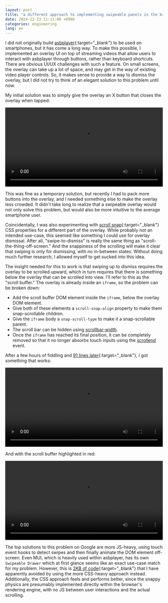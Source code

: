 ```yaml
---
layout: post
title: "a different approach to implementing swipeable panels in the browser"
date: 2024-12-23 11:11:00 +0900
categories: engineering
lang: en
---
```


I did not originally build [asbplayer](https://github.com/killergerbah/asbplayer){:target="\_blank"} to be used on smartphones, but it has come a long way.
To make this possible, I implemented an overlay UI on top of streaming videos that allow users to interact with asbplayer through
buttons, rather than keyboard shortcuts. There are obvious UI/UX challenges with such a feature. On small screens, the overlay can take up a lot of space, and may get in the way of existing video player controls. So, it makes sense to provide a way to dismiss the overlay, but I did not try to think of an elegant solution to this problem until now.

My initial solution was to simply give the overlay an X button that closes the overlay when tapped:

<video controls width="100%" src="/assets/videos/swipeable-panel-in-asbplayer-0.mp4"></video>

This was fine as a temporary solution, but recently I had to pack more buttons into the overlay, and I needed something else to make the overlay less crowded. It didn't take long to realize that a swipeable overlay would not only solve this problem, but would also be more intuitive to the average smartphone user.

Coincidentally, I was also experimenting with [scroll snap](https://developer.mozilla.org/en-US/docs/Web/CSS/CSS_scroll_snap){:target="\_blank"} CSS properties for a different part of the overlay. While probably not an intended use-case, this seemed like something I could use for overlay dismissal. After all, "swipe-to-dismiss" is really the same thing as "scroll-the-thing-off-screen." And the snappiness of the scrolling will make it clear that swiping is only for dismissing, with no in-between states. Without doing much further research, I allowed myself to get sucked into this idea.

The insight needed for this to work is that swiping up to dismiss requires the overlay to be scrolled upward, which in turn requires that there is something below the overlay that can be scrolled into view. I'll refer to this as the "scroll buffer." The overlay is already inside an `iframe`, so the problem can be broken down:

- Add the scroll buffer DOM element inside the `iframe`, below the overlay DOM element.
- Give both of these elements a `scroll-snap-align` property to make them snap-scrollable children.
- Give the `iframe` body a `snap-scroll-type` to make it a snap-scrollable parent.
- The scroll bar can be hidden using [scrollbar-width](https://developer.mozilla.org/en-US/docs/Web/CSS/scrollbar-width).
- Once the `iframe` has reached its final position, it can be completely removed so that it no longer absorbs touch inputs using the [scrollend](https://developer.mozilla.org/en-US/docs/Web/API/Element/scrollend_event) event.

After a few hours of fiddling and [91 lines later](https://github.com/killergerbah/asbplayer/commit/0f0b496c3015b19217081596f0bfb79f9df8d5dd){:target="\_blank"}, I got something that works:

<video controls width="100%" src="/assets/videos/swipeable-panel-in-asbplayer-2.mp4"></video>

And with the scroll buffer highlighted in red:

<video controls width="100%" src="/assets/videos/swipeable-panel-in-asbplayer-1.mp4"></video>

The top solutions to this problem on Google are more JS-heavy, using touch event hooks to detect swipes and then finally animate the DOM element off-screen. Even MUI, which is heavily used within asbplayer, has its own `Swipeable Drawer` which at first glance seems like an exact use-case match for my problem. However, this is [2KB of code](https://v4.mui.com/components/drawers/#swipeable){:target="\_blank"} that I have apparently avoided by using the more CSS-heavy approach instead. Additionally, the CSS approach feels and performs better, since the snappy physics are presumably implemented directly within the browser's rendering engine, with no JS between user interactions and the actual scrolling.
